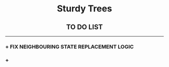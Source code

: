 # <center>Sturdy Trees </center>

 ## <center>TO DO LIST</center>

---



### + FIX NEIGHBOURING STATE REPLACEMENT LOGIC


### + 


